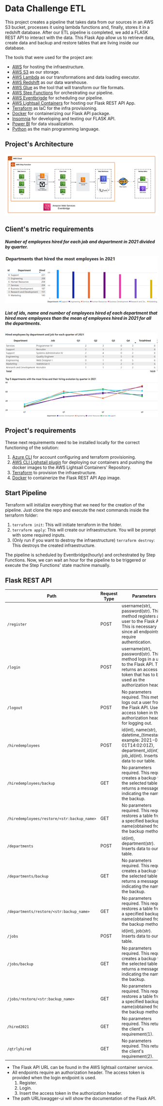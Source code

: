 # Data Challenge ETL

This project creates a pipeline that takes data from our sources in an AWS S3 bucket, processes it using lambda functions and, finally, stores it in a redshift database.
After our ETL pipeline is completed, we add a FLASK REST API to interact with the data. This Flask App allow us to retrieve data, create data and backup and restore tables that are living inside our database.

The tools that were used for the project are:
- [AWS](https://aws.amazon.com/) for hosting the infraestructure.
- [AWS S3](https://aws.amazon.com/es/s3/) as our storage.
- [AWS Lambda](https://aws.amazon.com/es/lambda/) as our transformations and data loading executor.
- [AWS Redshift](https://aws.amazon.com/redshift/) as our data warehouse.
- [AWS Glue](https://aws.amazon.com/es/glue/) as the tool that will transform our file formats.
- [AWS Step Functions](https://aws.amazon.com/step-functions/?nc1=h_ls) for orchestrating our pipeline.
- [AWS Eventbrigde](https://aws.amazon.com/eventbridge/) for scheduling our pipeline.
- [AWS Lightsail Containers](https://aws.amazon.com/es/lightsail/) for hosting our Flask REST API App.
- [Terraform](https://www.terraform.io/) as IaC for the infra provisioning.
- [Docker](https://www.docker.com/) for containerizing our Flask API package.
- [Insomnia](https://insomnia.rest/) for developing and testing our FLASK API.
- [Power BI](https://powerbi.microsoft.com/) for data visualization.
- [Python](https://www.python.org/) as the main programming language.

## Project's Architecture
![project_arch](https://github.com/SebasMBK/data_challenge_etl/blob/main/images/AWS_Arch.png)



## Client's metric requirements

##### Number of employees hired for each job and department in 2021 divided by quarter.

![Project Req 1](https://github.com/SebasMBK/data_challenge_etl/blob/main/images/req1.png)

##### List of ids, name and number of employees hired of each department that hired more employees than the mean of employees hired in 2021 for all the departments.

![Project Req 2](https://github.com/SebasMBK/data_challenge_etl/blob/main/images/req2.png)

## Project's requirements
These next requirements need to be installed locally for the correct functioning of the solution:
1. [Azure CLI](https://learn.microsoft.com/en-us/cli/azure/install-azure-cli) for account configuring and terraform provisioning.
2. [AWS CLI Lighstail plugin](https://lightsail.aws.amazon.com/ls/docs/en_us/articles/amazon-lightsail-install-software) for deploying our containers and pushing the docker images to the AWS Lightsail Containers' Repository.
3. [Terraform](https://www.terraform.io/) to provision the infraestructure.
4. [Docker](https://www.docker.com/) to containerize the Flask REST API App image.

## Start Pipeline
Terraform will initialize everything that we need for the creation of the pipeline. Just clone the repo and execute the next commands inside the terraform folder:
1.  `terraform init`: This will initiate terraform in the folder.
2.  `terraform apply`: This will create our infraestructure. You will be prompt with some required inputs.
3.  (Only run if you want to destroy the infraestructure) `terraform destroy`: This destroys the created infraestructure.

The pipeline is scheduled by Eventbridge(hourly) and orchestrated by Step Functions. Now, we can wait an hour for the pipeline to be triggered or execute the Step Functions' state machine manually.

## Flask REST API
|Path|Request Type| Parameters|
|---|---|---|
|`/register`| POST| username(str), password(str). This method registers a user to the Flask API. This is necessary since all endpoints require authentication.|
|`/login`| POST| username(str), password(str). This method logs in a user to the Flask API. This returns an access token that has to be used as the authorization header.|
|`/logout`| POST| No parameters required. This method logs out a user from the Flask API. Use the access token in the authorization header for logging out.|
|`/hiredemployees`| POST| id(int), name(str), datetime_(timestamp-example: 2021-03-01T14:02:01Z), department_id(int), job_id(int). Inserts data to our table.|
|`/hiredemployees/backup`|GET| No parameters required. This request creates a backup for the selected table and returns a message indicating the name of the backup.|
|`/hiredemployees/restore/<str:backup_name>`|GET| No parameters required. This request restores a table from a specified backup name(obtained from the backup method).|
|`/departments`| POST| id(int), department(str). Inserts data to our table.|
|`/departments/backup`|GET| No parameters required. This request creates a backup for the selected table and returns a message indicating the name of the backup.|
|`/departments/restore/<str:backup_name>`|GET| No parameters required. This request restores a table from a specified backup name(obtained from the backup method).|
|`/jobs`| POST| id(int), job(str). Inserts data to our table.|
|`/jobs/backup`|GET| No parameters required. This request creates a backup for the selected table and returns a message indicating the name of the backup.|
|`/jobs/restore/<str:backup_name>`|GET| No parameters required. This request restores a table from a specified backup name(obtained from the backup method).|
|`/hired2021`|GET| No parameters required. This returns the client's requirement(1).|
|`/qtrlyhired`|GET| No parameters required. This returns the client's requirement(2).|

- The Flask API URL can be found in the AWS lightsail container service.
- All endpoints require an authorization header. The access token is provided when the login endpoint is used.
  1. Register.
  2. Login.
  3. Insert the access token in the authorization header.
- The path URL/swagger-ui will show the documentation of the Flask API.
